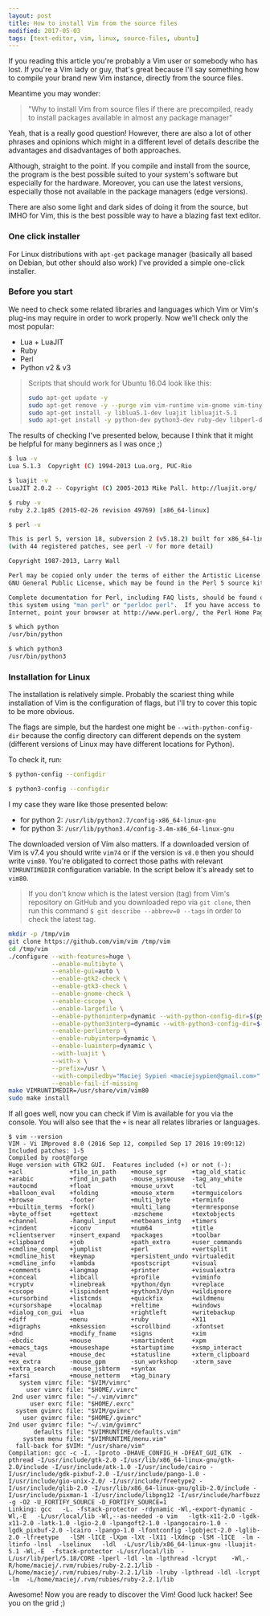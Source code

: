 ```yaml
---
layout: post
title: How to install Vim from the source files
modified: 2017-05-03
tags: [text-editor, vim, linux, source-files, ubuntu]
---
```


If you reading this article you're probably a Vim user or somebody who has lost. If you're a Vim lady or guy, that's great because I'll say something how to compile your brand new Vim instance, directly from the source files.

Meantime you may wonder:

> "Why to install Vim from source files if there are precompiled, ready to install packages available in almost any package manager"

Yeah, that is a really good question! However, there are also a lot of other phrases and opinions which might in a different level of details describe the advantages and disadvantages of both approaches.

Although, straight to the point. If you compile and install from the source, the program is the best possible suited to your system's software but especially for the hardware. Moreover, you can use the latest versions, especially those not available in the package managers (edge versions).

There are also some light and dark sides of doing it from the source, but IMHO for Vim, this is the best possible way to have a blazing fast text editor.

### One click installer

For Linux distributions with `apt-get` package manager (basically all based on Debian, but other should also work) I've provided a simple one-click installer.

<script src="https://gist.github.com/egel/74ecc84c8d6ccaf697f63e7202585ab1.js"></script>

### Before you start

We need to check some related libraries and languages which Vim or Vim's plug-ins may require in order to work properly. Now we'll check only the most popular:

-   Lua + LuaJIT
-   Ruby
-   Perl
-   Python v2 & v3

> Scripts that should work for Ubuntu 16.04 look like this:
>
> ```bash
> sudo apt-get update -y
> sudo apt-get remove -y --purge vim vim-runtime vim-gnome vim-tiny vim-common vim-gui-common
> sudo apt-get install -y liblua5.1-dev luajit libluajit-5.1
> sudo apt-get install -y python-dev python3-dev ruby-dev libperl-dev mercurial libncurses5-dev libgnome2-dev libgnomeui-dev libgtk2.0-dev libatk1.0-dev libbonoboui2-dev libcairo2-dev libx11-dev libxpm-dev libxt-dev
> ```

The results of checking I've presented below, because I think that it might be helpful for many beginners as I was once ;)

```bash
$ lua -v
Lua 5.1.3  Copyright (C) 1994-2013 Lua.org, PUC-Rio
```

```bash
$ luajit -v
LuaJIT 2.0.2 -- Copyright (C) 2005-2013 Mike Pall. http://luajit.org/
```

```bash
$ ruby -v
ruby 2.2.1p85 (2015-02-26 revision 49769) [x86_64-linux]
```

```bash
$ perl -v

This is perl 5, version 18, subversion 2 (v5.18.2) built for x86_64-linux-gnu-thread-multi
(with 44 registered patches, see perl -V for more detail)

Copyright 1987-2013, Larry Wall

Perl may be copied only under the terms of either the Artistic License or the
GNU General Public License, which may be found in the Perl 5 source kit.

Complete documentation for Perl, including FAQ lists, should be found on
this system using "man perl" or "perldoc perl".  If you have access to the
Internet, point your browser at http://www.perl.org/, the Perl Home Page.
```

```bash
$ which python
/usr/bin/python
```

```bash
$ which python3
/usr/bin/python3
```

### Installation for Linux

The installation is relatively simple. Probably the scariest thing while installation of Vim is the configuration of flags, but I'll try to cover this topic to be more obvious.

The flags are simple, but the hardest one might be `--with-python-config-dir` because the config directory can different depends on the system (different versions of Linux may have different locations for Python).

To check it, run:

```bash
$ python-config --configdir
```

```bash
$ python3-config --configdir
```

I my case they ware like those presented below:

-   for python 2: `/usr/lib/python2.7/config-x86_64-linux-gnu`
-   for python 3: `/usr/lib/python3.4/config-3.4m-x86_64-linux-gnu`

The downloaded version of Vim also matters. If a downloaded version of Vim is v7.4 you should write `vim74` or if the version is `v8.0` then you should write `vim80`. You're obligated to correct those paths with relevant `VIMRUNTIMEDIR` configuration variable. In the script below it's already set to `vim80`.

> If you don't know which is the latest version (tag) from Vim's repository on GitHub and you downloaded repo via `git clone`, then run this command `$ git describe --abbrev=0 --tags` in order to check the latest tag.

```bash
mkdir -p /tmp/vim
git clone https://github.com/vim/vim /tmp/vim
cd /tmp/vim
./configure --with-features=huge \
            --enable-multibyte \
            --enable-gui=auto \
            --enable-gtk2-check \
            --enable-gtk3-check \
            --enable-gnome-check \
            --enable-cscope \
            --enable-largefile \
            --enable-pythoninterp=dynamic --with-python-config-dir=$(python-config --configdir) \
            --enable-python3interp=dynamic --with-python3-config-dir=$(python3-config --configdir) \
            --enable-perlinterp \
            --enable-rubyinterp=dynamic \
            --enable-luainterp=dynamic \
            --with-luajit \
            --with-x \
            --prefix=/usr \
            --with-compiledby="Maciej Sypień <maciejsypien@gmail.com>" \
            --enable-fail-if-missing
make VIMRUNTIMEDIR=/usr/share/vim/vim80
sudo make install
```

If all goes well, now you can check if Vim is available for you via the console. You will also see that the `+` is near all relates libraries or languages.

```
$ vim --version
VIM - Vi IMproved 8.0 (2016 Sep 12, compiled Sep 17 2016 19:09:12)
Included patches: 1-5
Compiled by root@forge
Huge version with GTK2 GUI.  Features included (+) or not (-):
+acl             +file_in_path    +mouse_sgr       +tag_old_static
+arabic          +find_in_path    -mouse_sysmouse  -tag_any_white
+autocmd         +float           +mouse_urxvt     -tcl
+balloon_eval    +folding         +mouse_xterm     +termguicolors
+browse          -footer          +multi_byte      +terminfo
++builtin_terms  +fork()          +multi_lang      +termresponse
+byte_offset     +gettext         -mzscheme        +textobjects
+channel         -hangul_input    +netbeans_intg   +timers
+cindent         +iconv           +num64           +title
+clientserver    +insert_expand   +packages        +toolbar
+clipboard       +job             +path_extra      +user_commands
+cmdline_compl   +jumplist        +perl            +vertsplit
+cmdline_hist    +keymap          +persistent_undo +virtualedit
+cmdline_info    +lambda          +postscript      +visual
+comments        +langmap         +printer         +visualextra
+conceal         +libcall         +profile         +viminfo
+cryptv          +linebreak       +python/dyn      +vreplace
+cscope          +lispindent      +python3/dyn     +wildignore
+cursorbind      +listcmds        +quickfix        +wildmenu
+cursorshape     +localmap        +reltime         +windows
+dialog_con_gui  +lua             +rightleft       +writebackup
+diff            +menu            +ruby            +X11
+digraphs        +mksession       +scrollbind      -xfontset
+dnd             +modify_fname    +signs           +xim
-ebcdic          +mouse           +smartindent     +xpm
+emacs_tags      +mouseshape      +startuptime     +xsmp_interact
+eval            +mouse_dec       +statusline      +xterm_clipboard
+ex_extra        -mouse_gpm       -sun_workshop    -xterm_save
+extra_search    -mouse_jsbterm   +syntax
+farsi           +mouse_netterm   +tag_binary
   system vimrc file: "$VIM/vimrc"
     user vimrc file: "$HOME/.vimrc"
 2nd user vimrc file: "~/.vim/vimrc"
      user exrc file: "$HOME/.exrc"
  system gvimrc file: "$VIM/gvimrc"
    user gvimrc file: "$HOME/.gvimrc"
2nd user gvimrc file: "~/.vim/gvimrc"
       defaults file: "$VIMRUNTIME/defaults.vim"
    system menu file: "$VIMRUNTIME/menu.vim"
  fall-back for $VIM: "/usr/share/vim"
Compilation: gcc -c -I. -Iproto -DHAVE_CONFIG_H -DFEAT_GUI_GTK  -pthread -I/usr/include/gtk-2.0 -I/usr/lib/x86_64-linux-gnu/gtk-2.0/include -I/usr/include/atk-1.0 -I/usr/include/cairo -I/usr/include/gdk-pixbuf-2.0 -I/usr/include/pango-1.0 -I/usr/include/gio-unix-2.0/ -I/usr/include/freetype2 -I/usr/include/glib-2.0 -I/usr/lib/x86_64-linux-gnu/glib-2.0/include -I/usr/include/pixman-1 -I/usr/include/libpng12 -I/usr/include/harfbuzz     -g -O2 -U_FORTIFY_SOURCE -D_FORTIFY_SOURCE=1
Linking: gcc   -L. -fstack-protector -rdynamic -Wl,-export-dynamic -Wl,-E   -L/usr/local/lib -Wl,--as-needed -o vim   -lgtk-x11-2.0 -lgdk-x11-2.0 -latk-1.0 -lgio-2.0 -lpangoft2-1.0 -lpangocairo-1.0 -lgdk_pixbuf-2.0 -lcairo -lpango-1.0 -lfontconfig -lgobject-2.0 -lglib-2.0 -lfreetype   -lSM -lICE -lXpm -lXt -lX11 -lXdmcp -lSM -lICE  -lm -ltinfo -lnsl  -lselinux   -ldl  -L/usr/lib/x86_64-linux-gnu -lluajit-5.1 -Wl,-E  -fstack-protector -L/usr/local/lib  -L/usr/lib/perl/5.18/CORE -lperl -ldl -lm -lpthread -lcrypt    -Wl,-R/home/maciej/.rvm/rubies/ruby-2.2.1/lib -L/home/maciej/.rvm/rubies/ruby-2.2.1/lib -lruby -lpthread -ldl -lcrypt -lm  -L/home/maciej/.rvm/rubies/ruby-2.2.1/lib
```

Awesome! Now you are ready to discover the Vim! Good luck hacker! See you on the grid ;)
